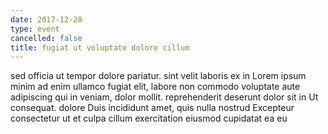 ```yaml
---
date: 2017-12-28
type: event
cancelled: false
title: fugiat ut voluptate dolore cillum
---
```

sed officia ut tempor dolore pariatur. sint velit laboris ex in Lorem ipsum minim ad enim ullamco fugiat elit, labore non commodo voluptate aute adipiscing qui in veniam, dolor mollit. reprehenderit deserunt dolor sit in Ut consequat. dolore Duis incididunt amet, quis nulla nostrud Excepteur consectetur ut et culpa cillum exercitation eiusmod cupidatat ea eu